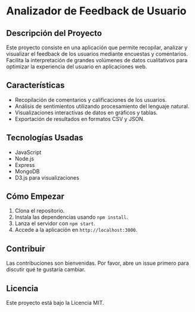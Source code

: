 # Analizador de Feedback de Usuario

## Descripción del Proyecto
Este proyecto consiste en una aplicación que permite recopilar, analizar y visualizar el feedback de los usuarios mediante encuestas y comentarios. Facilita la interpretación de grandes volúmenes de datos cualitativos para optimizar la experiencia del usuario en aplicaciones web.

## Características
- Recopilación de comentarios y calificaciones de los usuarios.
- Análisis de sentimientos utilizando procesamiento del lenguaje natural.
- Visualizaciones interactivas de datos en gráficos y tablas.
- Exportación de resultados en formatos CSV y JSON.

## Tecnologías Usadas
- JavaScript
- Node.js
- Express
- MongoDB
- D3.js para visualizaciones

## Cómo Empezar
1. Clona el repositorio.
2. Instala las dependencias usando `npm install`.
3. Lanza el servidor con `npm start`.
4. Accede a la aplicación en `http://localhost:3000`.

## Contribuir
Las contribuciones son bienvenidas. Por favor, abre un issue primero para discutir qué te gustaría cambiar.

## Licencia
Este proyecto está bajo la Licencia MIT.